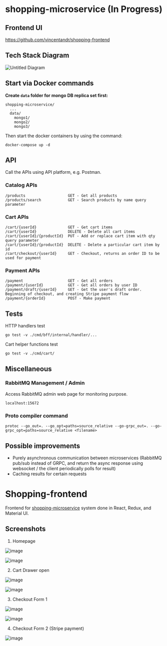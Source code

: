 
# shopping-microservice (In Progress)

## Frontend UI

https://github.com/vincentandr/shopping-frontend

## Tech Stack Diagram
![Untitled Diagram](https://user-images.githubusercontent.com/42005057/147475016-bc2f7406-ed5d-4d1f-8471-b9ba47caef6b.png)

## Start via Docker commands
**Create `data` folder for mongo DB replica set first:**
```
shopping-microservice/
  ...
  data/
    mongo1/
    mongo2/
    mongo3/
```
Then start the docker containers by using the command:
```
docker-compose up -d
```

## API

Call the APIs using API platform, e.g. Postman.

### Catalog APIs
```
/products                   GET - Get all products 
/products/search            GET - Search products by name query parameter
```

### Cart APIs
```
/cart/{userId}              GET - Get cart items
/cart/{userId}              DELETE - Delete all cart items
/cart/{userId}/{productId}  PUT - Add or replace cart item with qty query parameter
/cart/{userId}/{productId}  DELETE - Delete a particular cart item by id
/cart/checkout/{userId}     GET - Checkout, returns an order ID to be used for payment
```

### Payment APIs
```
/payment                    GET - Get all orders
/payment/{userId}           GET - Get all orders by user ID
/payment/draft/{userId}     GET - Get the user's draft order. Beginning of checkout, and creating Stripe payment flow
/payment/{orderId}          POST - Make payment
```

## Tests
HTTP handlers test
```
go test -v ./cmd/bff/internal/handler/...
```

Cart helper functions test
```
go test -v ./cmd/cart/
```

## Miscellaneous
### RabbitMQ Management / Admin

Access RabbitMQ admin web page for monitoring purpose.
```
localhost:15672
```

### Proto compiler command

```
protoc --go_out=. --go_opt=paths=source_relative --go-grpc_out=. --go-grpc_opt=paths=source_relative <filename>
```

## Possible improvements

- Purely asynchronous communication between microservices (RabbitMQ pub/sub instead of GRPC, and return the async response using websocket / the client periodically polls for result)
- Caching results for certain requests

# Shopping-frontend
Frontend for [shopping-microservice](https://github.com/vincentandr/shopping-microservice) system done in React, Redux, and Material UI.

## Screenshots

1. Homepage

![image](https://user-images.githubusercontent.com/42005057/152652903-1dc97811-cac2-475c-8cf0-f7ec4b2f6942.png) 

![image](https://user-images.githubusercontent.com/42005057/152685650-89c80910-f908-412c-8306-dca7adfb70e0.png)

2. Cart Drawer open

![image](https://user-images.githubusercontent.com/42005057/152652929-a4e6d16f-8340-4149-82a5-9a1bdd4a67aa.png)

![image](https://user-images.githubusercontent.com/42005057/152685695-297f79b0-7788-4501-b0c8-e2fabbbf1a4e.png)

3. Checkout Form 1

![image](https://user-images.githubusercontent.com/42005057/152685740-806db05f-5fc1-448e-84bc-bb6460ff63de.png)

![image](https://user-images.githubusercontent.com/42005057/152685723-6b9b3f1c-f470-41dd-ba11-4ebdea39d1b2.png)


4. Checkout Form 2 (Stripe payment)


![image](https://user-images.githubusercontent.com/42005057/152685762-aee56bc5-52d8-480a-a3f6-704e0e5c4f25.png)
